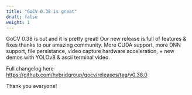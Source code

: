 ```yaml
---
title: "GoCV 0.38 is great"
draft: false
weight: 1
---
```


GoCV 0.38 is out and it is pretty great! Our new release is full of features & fixes thanks to our amazing community. More CUDA support, more DNN support, file persistance, video capture hardware acceleration, + new demos with YOLOv8 & ascii terminal video. 

Full changelog here https://github.com/hybridgroup/gocv/releases/tag/v0.38.0

Thank you everyone!
